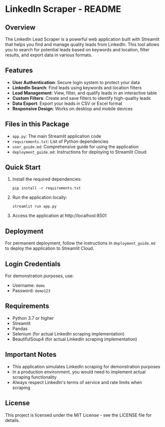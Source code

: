# LinkedIn Scraper - README

## Overview

The LinkedIn Lead Scraper is a powerful web application built with Streamlit that helps you find and manage quality leads from LinkedIn. This tool allows you to search for potential leads based on keywords and location, filter results, and export data in various formats.

## Features

- **User Authentication**: Secure login system to protect your data
- **LinkedIn Search**: Find leads using keywords and location filters
- **Lead Management**: View, filter, and qualify leads in an interactive table
- **Custom Filters**: Create and save filters to identify high-quality leads
- **Data Export**: Export your leads in CSV or Excel format
- **Responsive Design**: Works on desktop and mobile devices

## Files in this Package

- `app.py`: The main Streamlit application code
- `requirements.txt`: List of Python dependencies
- `user_guide.md`: Comprehensive guide for using the application
- `deployment_guide.md`: Instructions for deploying to Streamlit Cloud

## Quick Start

1. Install the required dependencies:
   ```
   pip install -r requirements.txt
   ```

2. Run the application locally:
   ```
   streamlit run app.py
   ```

3. Access the application at http://localhost:8501

## Deployment

For permanent deployment, follow the instructions in `deployment_guide.md` to deploy the application to Streamlit Cloud.

## Login Credentials

For demonstration purposes, use:
- Username: `demo`
- Password: `demo123`

## Requirements

- Python 3.7 or higher
- Streamlit
- Pandas
- Selenium (for actual LinkedIn scraping implementation)
- BeautifulSoup4 (for actual LinkedIn scraping implementation)

## Important Notes

- This application simulates LinkedIn scraping for demonstration purposes
- In a production environment, you would need to implement actual scraping functionality
- Always respect LinkedIn's terms of service and rate limits when scraping

## License

This project is licensed under the MIT License - see the LICENSE file for details.
